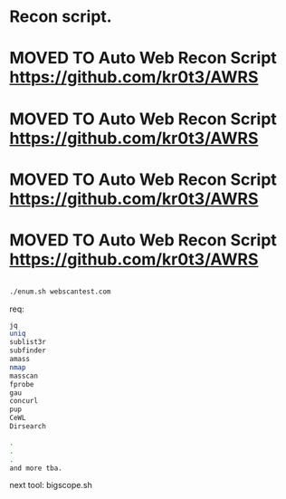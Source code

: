 
# Recon script.
# MOVED TO Auto Web Recon Script https://github.com/kr0t3/AWRS
# MOVED TO Auto Web Recon Script https://github.com/kr0t3/AWRS
# MOVED TO Auto Web Recon Script https://github.com/kr0t3/AWRS
# MOVED TO Auto Web Recon Script https://github.com/kr0t3/AWRS


```bash

./enum.sh webscantest.com
```


req:
```bash
jq
uniq
sublist3r
subfinder
amass
nmap
masscan
fprobe
gau
concurl
pup
CeWL
Dirsearch

.
.
.
and more tba.
```

next tool: bigscope.sh
